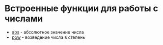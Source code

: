 # Встроенные функции для работы с числами

* [abs](../../built-in_functions/ABS.md) - абсолютное значение числа
* [pow](../../built-in_functions/POW.md) - возведение числа в степень
